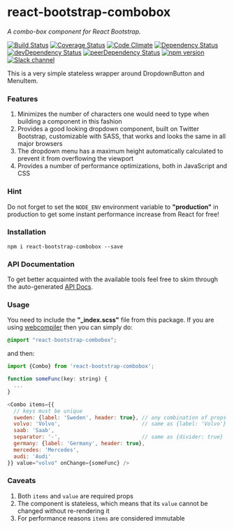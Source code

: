 # react-bootstrap-combobox
*A combo-box component for React Bootstrap.*

[![Build Status](https://travis-ci.org/thealjey/react-bootstrap-combobox.svg?branch=master)](https://travis-ci.org/thealjey/react-bootstrap-combobox)
[![Coverage Status](https://coveralls.io/repos/thealjey/react-bootstrap-combobox/badge.svg?branch=master&service=github)](https://coveralls.io/github/thealjey/react-bootstrap-combobox?branch=master)
[![Code Climate](https://codeclimate.com/github/thealjey/react-bootstrap-combobox/badges/gpa.svg)](https://codeclimate.com/github/thealjey/react-bootstrap-combobox)
[![Dependency Status](https://david-dm.org/thealjey/react-bootstrap-combobox.svg)](https://david-dm.org/thealjey/react-bootstrap-combobox)
[![devDependency Status](https://david-dm.org/thealjey/react-bootstrap-combobox/dev-status.svg)](https://david-dm.org/thealjey/react-bootstrap-combobox#info=devDependencies)
[![peerDependency Status](https://david-dm.org/thealjey/react-bootstrap-combobox/peer-status.svg)](https://david-dm.org/thealjey/react-bootstrap-combobox#info=peerDependencies)
[![npm version](https://badge.fury.io/js/react-bootstrap-combobox.svg)](http://badge.fury.io/js/react-bootstrap-combobox)
[![Slack channel](https://img.shields.io/badge/slack-combobox-blue.svg)](https://webcompiler.slack.com/messages/combobox)

This is a very simple stateless wrapper around DropdownButton and MenuItem.

### Features

1. Minimizes the number of characters one would need to type when building a component in this fashion
2. Provides a good looking dropdown component, built on Twitter Bootstrap, customizable with SASS, that works and looks
   the same in all major browsers
3. The dropdown menu has a maximum height automatically calculated to prevent it from overflowing the viewport
4. Provides a number of performance optimizations, both in JavaScript and CSS

### Hint

Do not forget to set the `NODE_ENV` environment variable to **"production"** in production to get some instant
performance increase from React for free!

### Installation

```
npm i react-bootstrap-combobox --save
```

### API Documentation

To get better acquainted with the available tools feel free to skim through the auto-generated
[API Docs](https://rawgit.com/thealjey/react-bootstrap-combobox/master/docs/index.html).

### Usage

You need to include the **"_index.scss"** file from this package.
If you are using [webcompiler](https://github.com/thealjey/webcompiler) then you can simply do:

```SCSS
@import "react-bootstrap-combobox";
```

and then:

```JavaScript
import {Combo} from 'react-bootstrap-combobox';

function someFunc(key: string) {
  ...
}

<Combo items={{
  // keys must be unique
  sweden: {label: 'Sweden', header: true}, // any combination of props supported by MenuItem
  volvo: 'Volvo',                          // same as {label: 'Volvo'}
  saab: 'Saab',
  separator: '-',                          // same as {divider: true}
  germany: {label: 'Germany', header: true},
  mercedes: 'Mercedes',
  audi: 'Audi'
}} value="volvo" onChange={someFunc} />
```

### Caveats

1. Both `items` and `value` are required props
2. The component is stateless, which means that its `value` cannot be changed without re-rendering it
3. For performance reasons `items` are considered immutable
